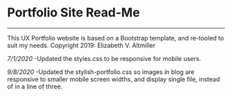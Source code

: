 # Portfolio Site Read-Me
---

This UX Portfolio website is based on a Bootstrap template, and re-tooled to suit my needs. 
Copyright 2019: Elizabeth V. Altmiller

*7/1/2020*
-Updated the styles.css to be responsive for mobile users.

*9/8/2020*
-Updated the stylish-portfolio.css so images in blog are responsive to smaller mobile screen widths, and display single file, instead of in a line of three.
